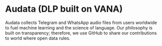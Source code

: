 # Audata (DLP built on VANA)
Audata collects Telegram and WhatsApp audio files from users worldwide to fuel machine learning and the science of language. Our philosophy is built on transparency; therefore, we use GitHub to share our contributions to world where open data rules.
